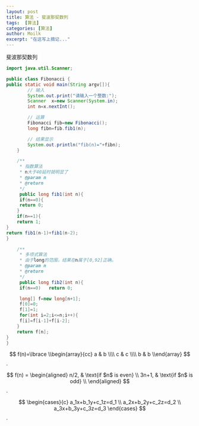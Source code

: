 ```yaml
---
layout: post
title: 算法 - 斐波那契数列
tags:  [算法]
categories: [算法]
author: Moilk
excerpt: "在这写上摘记..."
---
```


斐波那契数列  

```java
import java.util.Scanner;

public class Fibonacci {
public static void main(String argv[]){
		// 输入
		System.out.print("请输入一个整数:");
		Scanner  x=new Scanner(System.in);
		int n=x.nextInt();

		// 运算
		Fibonacci fib=new Fibonacci();
		long fibn=fib.fib1(n);

		// 结果显示
		System.out.println("fib(n)="+fibn);
	}

	/**
	 * 指数算法
	 * n大于40延时就明显了
	 * @param n
	 * @return
	 */
	 public long fib1(int n){
	 if(n==0){
	 return 0;
	}
	if(n==1){
	return 1;
}
return fib1(n-1)+fib1(n-2);
}

	/**
	 * 多项式算法
	 * 由于long的范围，结果在n属于[0,92]正确。
	 * @param n
	 * @return
	 */
	 public long fib2(int n){
	 if(n==0)	return 0;

	 long[] f=new long[n+1];
	 f[0]=0;
	 f[1]=1;
	 for(int i=2;i<=n;i++){
	 f[i]=f[i-1]+f[i-2];
	}
	return f[n];
}
}
```

$$
f(n)=\lbrace
\\begin{array}{cc}
  a & b \\\\
  c & c \\\\
  b & b
\\end{array}
$$ .

$$
f(n) = 
\begin{aligned} 
n/2,  & \text{if $n$ is even} \\ 
3n+1, & \text{if $n$ is odd}  \\ 
\end{aligned}
$$.

$$
\begin{cases}{c} 
a_1x+b_1y+c_1z=d_1 \\ 
a_2x+b_2y+c_2z=d_2 \\ 
a_3x+b_3y+c_3z=d_3 
\end{cases} 
$$.